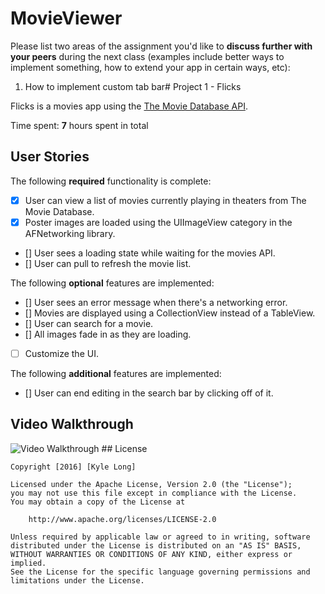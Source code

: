 # MovieViewer


Please list two areas of the assignment you'd like to **discuss further with your peers** during the next class (examples include better ways to implement something, how to extend your app in certain ways, etc):

1. How to implement custom tab bar# Project 1 - Flicks

Flicks is a movies app using the [The Movie Database API](http://docs.themoviedb.apiary.io/#).

Time spent: **7** hours spent in total

## User Stories

The following **required** functionality is complete:

- [X] User can view a list of movies currently playing in theaters from The Movie Database.
- [X] Poster images are loaded using the UIImageView category in the AFNetworking library.
- [] User sees a loading state while waiting for the movies API.
- [] User can pull to refresh the movie list.

The following **optional** features are implemented:

- [] User sees an error message when there's a networking error.
- [] Movies are displayed using a CollectionView instead of a TableView.
- [] User can search for a movie.
- [] All images fade in as they are loading.
- [ ] Customize the UI.

The following **additional** features are implemented:

- [] User can end editing in the search bar by clicking off of it.


## Video Walkthrough 

<img src='http://i.imgur.com/ZyGtejt.gif' title='Video Walkthrough' width='' alt='Video Walkthrough' />
## License

    Copyright [2016] [Kyle Long]

    Licensed under the Apache License, Version 2.0 (the "License");
    you may not use this file except in compliance with the License.
    You may obtain a copy of the License at

        http://www.apache.org/licenses/LICENSE-2.0

    Unless required by applicable law or agreed to in writing, software
    distributed under the License is distributed on an "AS IS" BASIS,
    WITHOUT WARRANTIES OR CONDITIONS OF ANY KIND, either express or implied.
    See the License for the specific language governing permissions and
    limitations under the License.

